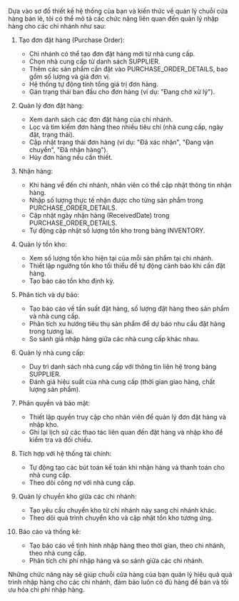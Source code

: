 Dựa vào sơ đồ thiết kế hệ thống của bạn và kiến thức về quản lý chuỗi cửa hàng bán lẻ, tôi có thể mô tả các chức năng liên quan đến quản lý nhập hàng cho các chi nhánh như sau:

1. Tạo đơn đặt hàng (Purchase Order):

   - Chi nhánh có thể tạo đơn đặt hàng mới từ nhà cung cấp.
   - Chọn nhà cung cấp từ danh sách SUPPLIER.
   - Thêm các sản phẩm cần đặt vào PURCHASE_ORDER_DETAILS, bao gồm số lượng và giá đơn vị.
   - Hệ thống tự động tính tổng giá trị đơn hàng.
   - Gán trạng thái ban đầu cho đơn hàng (ví dụ: "Đang chờ xử lý").

2. Quản lý đơn đặt hàng:

   - Xem danh sách các đơn đặt hàng của chi nhánh.
   - Lọc và tìm kiếm đơn hàng theo nhiều tiêu chí (nhà cung cấp, ngày đặt, trạng thái).
   - Cập nhật trạng thái đơn hàng (ví dụ: "Đã xác nhận", "Đang vận chuyển", "Đã nhận hàng").
   - Hủy đơn hàng nếu cần thiết.

3. Nhận hàng:

   - Khi hàng về đến chi nhánh, nhân viên có thể cập nhật thông tin nhận hàng.
   - Nhập số lượng thực tế nhận được cho từng sản phẩm trong PURCHASE_ORDER_DETAILS.
   - Cập nhật ngày nhận hàng (ReceivedDate) trong PURCHASE_ORDER_DETAILS.
   - Tự động cập nhật số lượng tồn kho trong bảng INVENTORY.

4. Quản lý tồn kho:

   - Xem số lượng tồn kho hiện tại của mỗi sản phẩm tại chi nhánh.
   - Thiết lập ngưỡng tồn kho tối thiểu để tự động cảnh báo khi cần đặt hàng.
   - Tạo báo cáo tồn kho định kỳ.

5. Phân tích và dự báo:

   - Tạo báo cáo về tần suất đặt hàng, số lượng đặt hàng theo sản phẩm và nhà cung cấp.
   - Phân tích xu hướng tiêu thụ sản phẩm để dự báo nhu cầu đặt hàng trong tương lai.
   - So sánh giá nhập hàng giữa các nhà cung cấp khác nhau.

6. Quản lý nhà cung cấp:

   - Duy trì danh sách nhà cung cấp với thông tin liên hệ trong bảng SUPPLIER.
   - Đánh giá hiệu suất của nhà cung cấp (thời gian giao hàng, chất lượng sản phẩm).

7. Phân quyền và bảo mật:

   - Thiết lập quyền truy cập cho nhân viên để quản lý đơn đặt hàng và nhập kho.
   - Ghi lại lịch sử các thao tác liên quan đến đặt hàng và nhập kho để kiểm tra và đối chiếu.

8. Tích hợp với hệ thống tài chính:

   - Tự động tạo các bút toán kế toán khi nhận hàng và thanh toán cho nhà cung cấp.
   - Theo dõi công nợ với nhà cung cấp.

9. Quản lý chuyển kho giữa các chi nhánh:

   - Tạo yêu cầu chuyển kho từ chi nhánh này sang chi nhánh khác.
   - Theo dõi quá trình chuyển kho và cập nhật tồn kho tương ứng.

10. Báo cáo và thống kê:
    - Tạo báo cáo về tình hình nhập hàng theo thời gian, theo chi nhánh, theo nhà cung cấp.
    - Phân tích chi phí nhập hàng và so sánh giữa các chi nhánh.

Những chức năng này sẽ giúp chuỗi cửa hàng của bạn quản lý hiệu quả quá trình nhập hàng cho các chi nhánh, đảm bảo luôn có đủ hàng để bán và tối ưu hóa chi phí nhập hàng.
